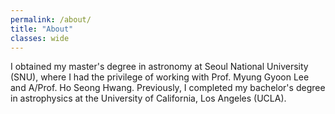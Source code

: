 ```yaml
---
permalink: /about/
title: "About"
classes: wide
---
```


I obtained my master's degree in astronomy at Seoul National University (SNU), where I had the privilege of working with Prof. Myung Gyoon Lee and A/Prof. Ho Seong Hwang. Previously, I completed my bachelor's degree in astrophysics at the University of California, Los Angeles (UCLA). 

